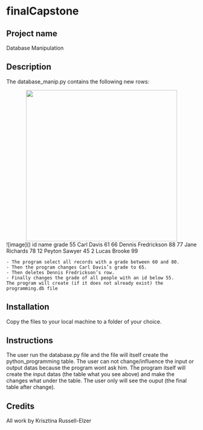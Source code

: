 # finalCapstone


<!-- PROJECTNAME -->
## Project name
Database Manipulation

<!-- Description -->
## Description

The database_manip.py contains the following new rows:
<div id="header" align="center">
  <img src="https://user-images.githubusercontent.com/82880530/216691466-94f1dfc3-6d48-4f16-8600-6465562192ab.png" {width=40px height=400px}/>
</div>
![image]()
        id    name              grade
        55 Carl Davis             61
        66 Dennis Fredrickson     88
        77 Jane Richards          78
        12 Peyton Sawyer          45
        2 Lucas Brooke            99
    
    - The program select all records with a grade between 60 and 80.
    - Then the program changes Carl Davis’s grade to 65.
    - Then deletes Dennis Fredrickson’s row.
    - Finally changes the grade of all people with an id below 55.
    The program will create (if it does not already exist) the programming.db file

<!-- Installation -->
## Installation

Copy the files to your local machine to a folder of your choice.

<!-- Instructions -->
## Instructions

The user run the database.py file and the file will itself create the python_programming table. The user can not change/influence the input or output datas because the program wont ask him. The program itself will create the input datas (the table what you see above) and make the changes what under the table. The user only will see the ouput (the final table after change).

<!-- Credits -->
## Credits

All work by Krisztina Russell-Elzer
